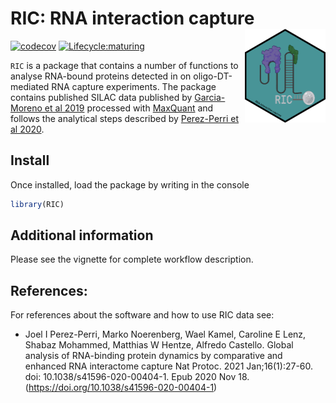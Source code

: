 # RIC: RNA interaction capture <img src="man/figures/RIC_hex.png" align="right" height="150"/>

<!-- badges: start -->
[![codecov](https://codecov.io/gh/demar01/RIC/branch/main/graph/badge.svg?token=ub0ahRD7Bc)](https://codecov.io/gh/demar01/RIC)
[![Lifecycle:maturing](https://img.shields.io/badge/lifecycle-maturing-blue.svg)](https://www.tidyverse.org/lifecycle/#maturing)
 <!-- badges: end -->
  
`RIC` is a package that contains a number of functions to analyse RNA-bound proteins detected in on oligo-DT-mediated RNA capture experiments. The package contains published
SILAC data published by [Garcia-Moreno et al 2019](https://www.ncbi.nlm.nih.gov/pmc/articles/PMC6458987/) processed with [MaxQuant](http://www.nature.com/nbt/journal/v26/n12/full/nbt.1511.html)
and follows the analytical steps described by [Perez-Perri et al 2020](https://www.nature.com/articles/s41596-020-00404-1).

## Install

Once installed, load the package by writing in the console

``` r
library(RIC)
```

## Additional information 

Please see the vignette for complete workflow description.

## References:

For references about the software and how to use RIC data see:

* Joel I Perez-Perri, Marko Noerenberg, Wael Kamel, Caroline E Lenz,
Shabaz Mohammed, Matthias W Hentze, Alfredo Castello. Global analysis of 
RNA-binding protein dynamics by comparative and enhanced RNA interactome capture
Nat Protoc. 2021 Jan;16(1):27-60. doi: 10.1038/s41596-020-00404-1. Epub 2020 Nov 18. (https://doi.org/10.1038/s41596-020-00404-1)
  



